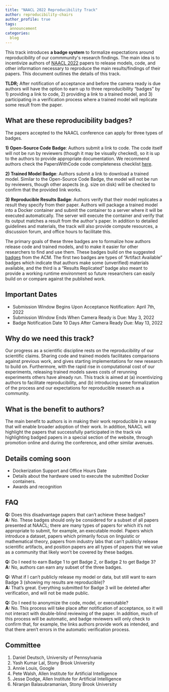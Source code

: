 ```yaml
---
title: "NAACL 2022 Reproducibility Track"
author: reproducibility-chairs
author_profile: true
tags:
  announcement
categories:
  blog
---
```


This track introduces **a badge system** to formalize expectations around reproducibility of our commmunity's research findings. The main idea is to incentivize authors of [NAACL 2022](https://2022.naacl.org/) papers to release models, code, and other information necessary to reproduce the main results/findings of their papers. This document outlines the details of this track.

**TLDR;** After notification of acceptance and before the camera ready is due authors will have the option to earn up to three reproducibility “badges” by 1) providing a link to code, 2) providing a link to a trained model, and 3) participating in a verification process where a trained model will replicate some result from the paper. 

## What are these reproducibility badges?

The papers accepted to the NAACL conference can apply for three types of badges.

**1) Open-Source Code Badge**: Authors submit a link to code. The code itself will not be run by reviewers (though it may be visually checked), so it is up to the authors to provide appropriate documentation. We recommend authors check the PapersWithCode code completeness checklist [here](https://medium.com/paperswithcode/ml-code-completeness-checklist-e9127b168501).

**2) Trained Model Badge**: Authors submit a link to download a trained model. Similar to the Open-Source Code Badge, the model will not be run by reviewers, though other aspects (e.g. size on disk) will be checked to confirm that the provided link works.

**3) Reproducible Results Badge**: Authors verify that their model replicates a result they specify from their paper. Authors will package a trained model into a Docker container and submit the container to a server where it will be executed automatically. The server will execute the container and verify that its output matches a result from the author's paper. In addition to detailed guidelines and materials, the track will also provide compute resources, a discussion forum, and office hours to facilitate this.


The primary goals of these three badges are to formalize how authors release code and trained models, and to make it easier for other researchers to find and use them. These badges build on the suggested [badges](https://www.acm.org/publications/policies/artifact-review-badging) from the ACM. The first two badges are types of “Artifact Available” badges which indicate that authors make some (unverified) materials available, and the third is a “Results Replicated” badge also meant to provide a working runtime environment so future researchers can easily build on or compare against the published work. 



## Important Dates
- Submission Window Begins Upon Acceptance Notification: April 7th, 2022
- Submission Window Ends When Camera Ready is Due: May 3, 2022
- Badge Notification Date 10 Days After Camera Ready Due: May 13, 2022


## Why do we need this track?

Our progress as a scientific discipline rests on the reproducibility of our scientific claims. Sharing code and trained models facilitates comparisons against previous work, and gives starting implementations for new research to build on. Furthermore, 
with the rapid rise in computational cost of our experiments, releasing trained models saves costs of rerunning experiments others have already run. This track is aimed at (a) incentivizing authors to facilitate reproducibility, and (b) introducing some formalization of the process and our expectations for reproducible research as a community.

## What is the benefit to authors?

The main benefit to authors is in making their work reproducible in a way that will enable broader adoption of their work. In addition, NAACL will highlight the papers that successfully participated in the track via highlighting badged papers in a special section of the website, through promotion online and during the conference, and other similar avenues.

## Details coming soon

* Dockerization Support and Office Hours Date
* Details about the hardware used to execute the submitted Docker containers.
* Awards and recognition


## FAQ

**Q:** Does this disadvantage papers that can’t achieve these badges? 
<br>
**A:** No. These badges should only be considered for a subset of all papers presented at NAACL; there are many types of papers for which it’s not appropriate to submit, for example, an executable model. Papers which introduce a dataset, papers which primarily focus on linguistic or mathematical theory, papers from industry labs that can’t publicly release scientific artifacts, and position papers are all types of papers that we value as a community that likely won’t be covered by these badges.

**Q:** Do I need to earn Badge 1 to get Badge 2, or Badge 2 to get Badge 3?
<br>
**A:** No, authors can earn any subset of the three badges.

**Q:** What if I can’t publicly release my model or data, but still want to earn Badge 3 (showing my results are reproducible)?
<br>
**A:** That’s great. Everything submitted for Badge 3 will be deleted after verification, and will not be made public.

**Q:** Do I need to anonymize the code, model, or executable? 
<br>
**A:** No. This process will take place after notification of acceptance, so it will not interact with double-blind reviewing of the paper. In addition, much of this process will be automatic, and badge reviewers will only check to confirm that, for example, the links authors provide work as intended, and that there aren’t errors in the automatic verification process.


## Committee
1. Daniel Deutsch, University of Pennsylvania
2. Yash Kumar Lal, Stony Brook University
3. Annie Louis, Google
3. Pete Walsh, Allen Institute for Artificial Intelligence
4. Jesse Dodge, Allen Institute for Artificial Intelligence
6. Niranjan Balasubramanian, Stony Brook University
